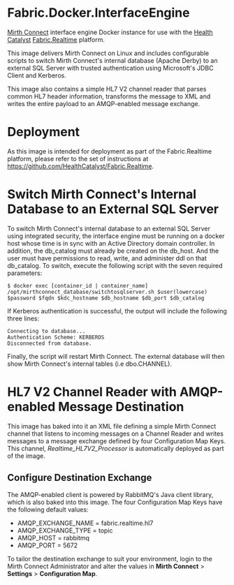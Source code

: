 # Fabric.Docker.InterfaceEngine

[Mirth Connect](https://www.mirth.com/) interface engine Docker instance for use with the [Health Catalyst](https://www.healthcatalyst.com) [Fabric.Realtime](https://github.com/HealthCatalyst/Fabric.Realtime) platform.

This image delivers Mirth Connect on Linux and includes configurable scripts to switch Mirth Connect's internal database (Apache Derby) to an external SQL Server with trusted authentication using Microsoft's JDBC Client and Kerberos.

This image also contains a simple HL7 V2 channel reader that parses common HL7 header information, transforms the message to XML and writes the entire payload to an AMQP-enabled message exchange.

# Deployment

As this image is intended for deployment as part of the Fabric.Realtime platform, please refer to the set of instructions at https://github.com/HealthCatalyst/Fabric.Realtime.

# Switch Mirth Connect's Internal Database to an External SQL Server

To switch Mirth Connect's internal database to an external SQL Server using integrated security, the interface engine must be running on a docker host whose time is in sync with an Active Directory domain controller. In addition, the db_catalog must already be created on the db_host. And the user must have permissions to read, write, and administer ddl on that db_catalog. To switch, execute the following script with the seven required parameters:

```
$ docker exec [container_id | container_name] /opt/mirthconnect_database/switchtosqlserver.sh $user(lowercase) $password $fqdn $kdc_hostname $db_hostname $db_port $db_catalog
```

If Kerberos authentication is successful, the output will include the following three lines:

```
Connecting to database...
Authentication Scheme: KERBEROS
Disconnected from database.
```

Finally, the script will restart Mirth Connect. The external database will then show Mirth Connect's internal tables (i.e dbo.CHANNEL).


# HL7 V2 Channel Reader with AMQP-enabled Message Destination

This image has baked into it an XML file defining a simple Mirth Connect channel that listens to incoming messages on a Channel Reader and writes messages to a message exchange defined by four Configuration Map Keys. This channel, _Realtime_HL7V2_Processor_ is automatically deployed as part of the image.

## Configure Destination Exchange

The AMQP-enabled client is powered by RabbitMQ's Java client library, which is also baked into this image. The four Configuration Map Keys have the following default values:

* AMQP_EXCHANGE_NAME = fabric.realtime.hl7
* AMQP_EXCHANGE_TYPE = topic
* AMQP_HOST = rabbitmq
* AMQP_PORT = 5672

To tailor the destination exchange to suit your environment, login to the Mirth Connect Administrator and alter the values in **Mirth Connect** > **Settings** > **Configuration Map**.
